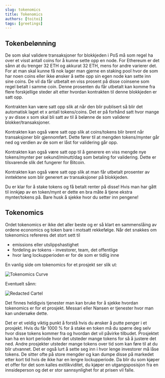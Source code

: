 ```yaml
---
slug: tokenomics
title: Tokenomics
authors: [toitoi]
tags: [greetings]
---
```


## Tokenbelønning

De som skal validere transaksjoner for blokkjeden i PoS må som regel ha over et visst antall coins for å kunne sette opp en node. For Ethereum er det sånn at du trenger 32 ETH og akkurat 32 ETH, mens for andre varierer det. For at man skal kunne få nok lager man gjerne en staking pool hvor de som har noen coins eller ikke ønsker å sette opp sin egen node kan sette inn sine coins. De vil da får utbetalt en viss prosent på disse coinsene som regel betalt i samme coin. Denne prosenten du får utbetalt kan komme fra flere forskjellige steder alt etter hvordan kontrakten til denne blokkjeden er satt opp.

Kontrakten kan være satt opp slik at når den blir publisert så blir det automatisk laget et x antall tokens/coins. Det er på forhånd satt hvor mange y av disse x som skal bli satt av til å belønne de som validerer blokker/transaksjoner.

Kontrakten kan også være satt opp slik at coins/tokens blir brent når transaksjoner blir gjennomført. Dette fører til at mengden tokens/mynter går ned og verdien av de som er låst for validering går opp.

Kontrakten kan også være satt opp til å generere en viss mengde nye tokens/mynter per sekund/minutt/dag som betaling for validering. Dette er tilsvarende slik det fungerer for Bitcoin.

Kontrakten kan også være satt opp slik at man får utbetalt prosenter av inntektene som blir generert av transaksjoner på blokkjeden.

Du er klar for å stake tokens og få betalt renter på disse! Hvis man har gått til innkjøp av en token/mynt er dette en bra måte å tjene ekstra mynter/tokens på. Bare husk å sjekke hvor du setter inn pengene!

## Tokenomics

Ordet tokenomics er ikke det aller beste og er så klart en sammenslåing av ordene economics og token bare i motsatt rekkefølge. Når det snakkes om tokenomics refereres det stort sett til 

- emissions eller utslippshastighet 
- fordeling av tokens - investorer, team, det offentlige
- hvor lang lockupperioden er for de som er tidlig inne

En vanlig side om tokenomics for et prosjekt ser slik ut:

![Tokenomics Curve](/img/curve2.png "Curve tokenomics")

Eventuelt sånn:

![Redacted Cartel](/img/redacted.png "Redacted Cartel tokenomics")

Det finnes heldigvis tjenester man kan bruke for å sjekke hvordan tokenomics er for et prosjekt. Messari eller Nansen er tjenester hvor man kan undersøke dette. 

Det er et veldig viktig punkt å forstå hvis du ønsker å putte penger i et prosjekt. Hvis du får 1000 % for å stake en token må du spørre deg selv hvor disse tokens kommer fra og hvordan det vil påvirke tilbudet. Prosjektet kan ha en kort periode hvor det utsteder mange tokens for så å justere det ned. Andre prosjekter utsteder mange tokens over tid som kan føre til at du blir utvannet. Det er også lurt å sette seg inn i hvor lenge investorer må låse tokens. De sitter ofte på store mengder og kan dumpe disse på markedet etter kort tid hvis de ikke har en lengre lockupperiode. Da blir du som kjøper et offer for det som kalles exitlikviditet, du kjøper en utgangsposisjon fra en innsideperson og det er stor sannsynlighet for at prisen vil falle. 

